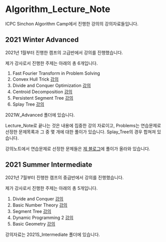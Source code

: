 # Algorithm_Lecture_Note

ICPC Sinchon Algorithm Camp에서 진행한 강의의 강의자료들입니다.



## 2021 Winter Advanced 
2021년 1월부터 진행한 캠프의 고급반에서 강의를 진행했습니다. 

제가 강사로서 진행한 주제는 아래의 총 6개입니다.
1. Fast Fourier Transform in Problem Solving    
2. Convex Hull Trick                            [강의](https://www.youtube.com/watch?v=qsDIXh7OvLk)
3. Divide and Conquer Optimization              [강의](https://www.youtube.com/watch?v=Y4BCqib-zok)
4. Centroid Decomposition                       [강의](https://www.youtube.com/watch?v=gfGOa8y_5_Y&feature=youtu.be)
5. Persistent Segment Tree                      [강의](https://www.youtube.com/watch?v=rng-nMzc9NY&feature=youtu.be)
6. Splay Tree                                   [강의](https://youtu.be/mtdLFxQoex8)

2021W_Advanced 폴더에 있습니다.

Lecture_Note로 끝나는 것은 내용에 집중한 강의 자료이고, Problems는 연습문제로 선정한 문제목록과 그 중 몇 개에 대한 풀이가 있습니다.
Splay_Tree의 경우 합쳐져 있습니다.

강의노트에서 연습문제로 선정한 문제들은 [제 블로그](https://seastar105.tistory.com)에 풀이가 올라와 있습니다.

## 2021 Summer Intermediate

2021년 7월부터 진행한 캠프의 중급반에서 강의를 진행했습니다. 

제가 강사로서 진행한 주제는 아래의 총 5개입니다.

1. Divide and Conquer       [강의](https://youtu.be/dWR63jnOc50)
2. Basic Number Theory      [강의](https://youtu.be/hFhg-ELi7m4)
3. Segment Tree             [강의](https://youtu.be/_PsTWc3rf60)
4. Dynamic Programming 2    [강의](https://youtu.be/Z6DOa_2MnSM)
5. Basic Geometry           [강의](https://youtu.be/V1IIdts61ds)

강의자료는 2021S_Intermediate 폴더에 있습니다.
